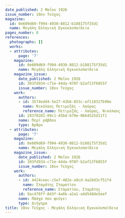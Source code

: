 ```yaml
---
date_published: 2 Μαΐου 1926
issue_number: 10ον Τεύχος
magazine:
  id: 0e609d69-f994-4930-8812-b188175f35d1
  name: Μεγάλη Ελληνική Εγκυκλοπαίδεια
pages_number: 8
references:
  photographs: []
  works:
  - attributes:
      page: '7'
    magazine:
      id: 0e609d69-f994-4930-8812-b188175f35d1
      name: Μεγάλη Ελληνική Εγκυκλοπαίδεια
    magazine_issue:
      date_published: 2 Μαΐου 1926
      id: 303fd934-c71e-44da-970f-b2af13f6855f
      issue_number: 10ον Τεύχος
    work:
      authors:
      - id: 3574edd4-5e27-43b6-853c-af118327b90e
        name: Νικόλαος Πετιμεζάς - Λαύρας
        reference_name: Πετιμεζάς - Λαύρας, Νικόλαος
      id: 28370281-09c1-45bd-b79e-0664525d11f1
      name: Περί ράβδου
      type: Άρθρο
  - attributes:
      page: '7'
    magazine:
      id: 0e609d69-f994-4930-8812-b188175f35d1
      name: Μεγάλη Ελληνική Εγκυκλοπαίδεια
    magazine_issue:
      date_published: 2 Μαΐου 1926
      id: 303fd934-c71e-44da-970f-b2af13f6855f
      issue_number: 10ον Τεύχος
    work:
      authors:
      - id: 4424ceec-c5e7-482e-a9cd-4a28d3cf51f4
        name: Σταμάτης Σταματίου
        reference_name: Σταματίου, Σταμάτης
      id: 9ac478ff-843f-4a6b-a2a1-a4d548de5eef
      name: Πάσχα που φεύγει
      type: Διήγημα
title: 10ον Τεύχος - Μεγάλη Ελληνική Εγκυκλοπαίδεια
---
```


